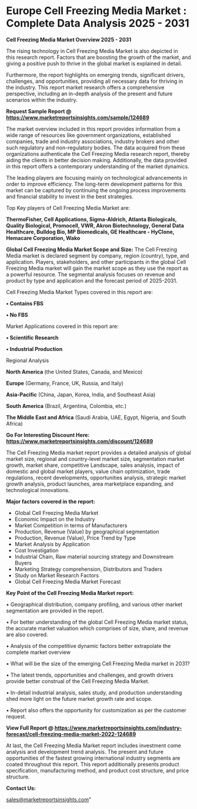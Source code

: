 # Europe Cell Freezing Media Market : Complete Data Analysis 2025 - 2031

<Strong> Cell Freezing Media Market Overview 2025 - 2031</strong>

The rising technology in Cell Freezing Media Market is also depicted in this research report. Factors that are boosting the growth of the market, and giving a positive push to thrive in the global market is explained in detail.

Furthermore, the report highlights on emerging trends, significant drivers, challenges, and opportunities, providing all necessary data for thriving in the industry. This report market research offers a comprehensive perspective, including an in-depth analysis of the present and future scenarios within the industry.

<strong>Request Sample Report @ <a href=https://www.marketreportsinsights.com/sample/124689>https://www.marketreportsinsights.com/sample/124689</a></strong>

The market overview included in this report provides information from a wide range of resources like government organizations, established companies, trade and industry associations, industry brokers and other such regulatory and non-regulatory bodies. The data acquired from these organizations authenticate the Cell Freezing Media research report, thereby aiding the clients in better decision making. Additionally, the data provided in this report offers a contemporary understanding of the market dynamics.

The leading players are focusing mainly on technological advancements in order to improve efficiency. The long-term development patterns for this market can be captured by continuing the ongoing process improvements and financial stability to invest in the best strategies.

Top Key players of Cell Freezing Media Market are:

<strong>ThermoFisher, Cell Applications, Sigma-Aldrich, Atlanta Biologicals, Quality Biological, Promocell, VWR, Akron Biotechnology, General Data Healthcare, Bulldog Bio, MP Biomedicals, GE Healthcare - HyClone, Hemacare Corporation, Wako</strong>

<strong><b>Global Cell Freezing Media Market Scope and Size:</b></strong>
The Cell Freezing Media market is declared segment by company, region (country), type, and application. Players, stakeholders, and other participants in the global Cell Freezing Media market will gain the market scope as they use the report as a powerful resource. The segmental analysis focuses on revenue and product by type and application and the forecast period of 2025-2031.

Cell Freezing Media Market Types covered in this report are:

<strong>• Contains FBS

• No FBS</strong>

Market Applications covered in this report are:

<strong>• Scientific Research

• Industrial Production</strong> 

Regional Analysis

<strong>North America</strong> (the United States, Canada, and Mexico)

<strong>Europe</strong> (Germany, France, UK, Russia, and Italy)

<strong>Asia-Pacific</strong> (China, Japan, Korea, India, and Southeast Asia)

<strong>South America</strong> (Brazil, Argentina, Colombia, etc.)

<strong>The Middle East and Africa</strong> (Saudi Arabia, UAE, Egypt, Nigeria, and South Africa)

<strong>Go For Interesting Discount Here: <a href=https://www.marketreportsinsights.com/discount/124689>https://www.marketreportsinsights.com/discount/124689</a></strong>

The Cell Freezing Media market report provides a detailed analysis of global market size, regional and country-level market size, segmentation market growth, market share, competitive Landscape, sales analysis, impact of domestic and global market players, value chain optimization, trade regulations, recent developments, opportunities analysis, strategic market growth analysis, product launches, area marketplace expanding, and technological innovations.

<strong><b>Major factors covered in the report:</b></strong>
<ul>
  <li>Global Cell Freezing Media Market </li>
  <li>Economic Impact on the Industry</li>
  <li>Market Competition in terms of Manufacturers</li>
  <li>Production, Revenue (Value) by geographical segmentation</li>
  <li>Production, Revenue (Value), Price Trend by Type</li>
  <li>Market Analysis by Application</li>
  <li>Cost Investigation</li>
  <li>Industrial Chain, Raw material sourcing strategy and Downstream Buyers</li>
  <li>Marketing Strategy comprehension, Distributors and Traders</li>
  <li>Study on Market Research Factors</li>
  <li>Global Cell Freezing Media Market Forecast</li>
</ul>

<strong><b>Key Point of the Cell Freezing Media Market report:</b></strong>

• Geographical distribution, company profiling, and various other market segmentation are provided in the report.

• For better understanding of the global Cell Freezing Media market status, the accurate market valuation which comprises of size, share, and revenue are also covered.

• Analysis of the competitive dynamic factors better extrapolate the complete market overview

• What will be the size of the emerging Cell Freezing Media market in 2031?

• The latest trends, opportunities and challenges, and growth drivers provide better construal of the Cell Freezing Media Market.

• In-detail industrial analysis, sales study, and production understanding shed more light on the future market growth rate and scope.

• Report also offers the opportunity for customization as per the customer request.

<strong><b>View Full Report @ <a href=https://www.marketreportsinsights.com/industry-forecast/cell-freezing-media-market-2022-124689>https://www.marketreportsinsights.com/industry-forecast/cell-freezing-media-market-2022-124689</a></b></strong>


At last, the Cell Freezing Media Market report includes investment come analysis and development trend analysis. The present and future opportunities of the fastest growing international industry segments are coated throughout this report. This report additionally presents product specification, manufacturing method, and product cost structure, and price structure.

<strong>Contact Us:</strong>

sales@marketreportsinsights.com"
